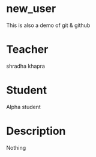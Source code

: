 # new_user
This is also a demo of git &amp; github
# Teacher
shradha khapra
# Student
Alpha student
# Description
Nothing